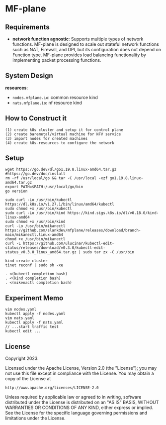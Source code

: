 # MF-plane

## Requirements

- **network function agnostic**: Supports multiple types of network functions.
  MF-plane is designed to scale out stateful network functions such as NAT,
  Firewall, and DPI, but its configuration does not depend on Function type.
  MF-plane provides load balancing functionality by implementing packet
  processing functions.

## System Design

**resources**:<br/>
- `nodes.mfplane.io`: common resource kind
- `nats.mfplane.io`: nf resource kind

## How to Construct it
```
(1) create k8s cluster and setup it for control plane
(2) create baremetal/virtual machine for NFV service
(3) import nodes for created machines
(4) create k8s-resources to configure the network
```

## Setup

```
wget https://go.dev/dl/go1.19.8.linux-amd64.tar.gz #https://go.dev/doc/install
rm -rf /usr/local/go && tar -C /usr/local -xzf go1.19.8.linux-amd64.tar.gz
export PATH=$PATH:/usr/local/go/bin
go version
```

```
sudo curl -Lo /usr/bin/kubectl https://dl.k8s.io/v1.27.1/bin/linux/amd64/kubectl
sudo chmod +x /usr/bin/kubectl
sudo curl -Lo /usr/bin/kind https://kind.sigs.k8s.io/dl/v0.18.0/kind-linux-amd64
sudo chmod +x /usr/bin/kind
curl -Lo /usr/bin/mikanectl https://github.com/slankdev/mfplane/releases/download/branch-main/mikanectl.linux-amd64
chmod +x /usr/bin/mikanectl
curl -L https://github.com/ulucinar/kubectl-edit-status/releases/download/v0.3.0/kubectl-edit-status_v0.3.0_linux_amd64.tar.gz | sudo tar zx -C /usr/bin
```
```
kind create cluster
tinet reconf | sudo sh -xe
```
```
. <(kubectl completion bash)
. <(kind completion bash)
. <(mikenactl completion bash)
```

## Experiment Memo

```
vim nodes.yaml
kubectl apply -f nodes.yaml
vim nats.yaml
kubectl apply -f nats.yaml
// ...start traffic test
kubectl edit ...
```

## License

Copyright 2023.

Licensed under the Apache License, Version 2.0 (the "License");
you may not use this file except in compliance with the License.
You may obtain a copy of the License at

    http://www.apache.org/licenses/LICENSE-2.0

Unless required by applicable law or agreed to in writing, software
distributed under the License is distributed on an "AS IS" BASIS,
WITHOUT WARRANTIES OR CONDITIONS OF ANY KIND, either express or implied.
See the License for the specific language governing permissions and
limitations under the License.
